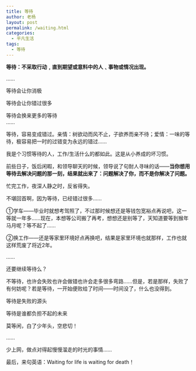 ```yaml
---
title: 等待
author: 老杨
layout: post
permalink: /waiting.html
categories:
  - 平凡生活
tags:
  - 等待
---
```

**等待：不采取行动﹐直到期望或意料中的人﹑事物或情况出现。**

……

等待会让你消极

等待会让你错过很多

等待会换来更多的等待  
……

等待，容易变成错过。亲情：树欲动而风不止，子欲养而亲不待；爱情：一味的等待，极容易把一时的过错变为永远的错过……  


  
我是个习惯等待的人，工作/生活什么的都如此。这是从小养成的坏习惯。

前些日子，饭后闲暇，和领导聊天的时候，领导说了句耐人寻味的话——**当你想用等待去解决问题的那一刻，结果就出来了：问题解决了你，而不是你解决了问题。**

忙完工作，夜深人静之时，反省得失。

不堪回首啊，因为等待，已经错过很多……

①学车——毕业时就想考驾照了，不过那时候想还是等钱包宽裕点再说吧，这一等就一年多……现在，本想等公司搬了再考，想想还是别等了，天知道要等到猴年马月呢？等不起了……

②换工作——还是等家里环境好点再换吧，结果是家里环境也就那样，工作也就这样荒废了将近2年。

……

还要继续等待么？

不等待，也许会失败也许会做错也许会走多很多弯路……但是，若是那样，失败了有何妨呢？若是等待，一开始便败给了时间——时间没了，什么也没得到。

等待是失败的源头

等待是谁都负担不起的未来

莫等闲，白了少年头，空悲切！

……

少上网，做点对得起慢慢溜走的时光的事情……

最后，来句英语：Waiting for life is waiting for death！